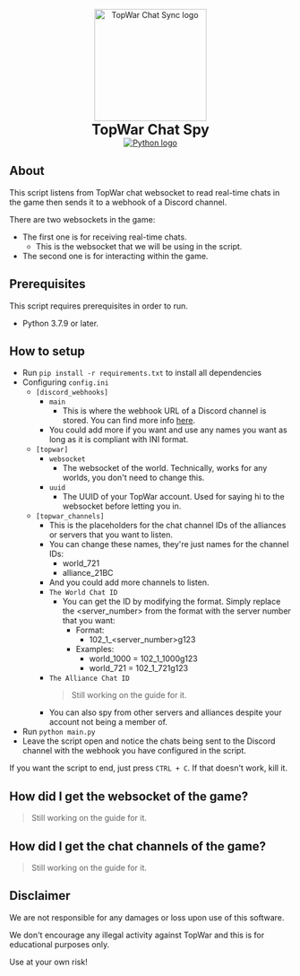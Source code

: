 <p align="center">
    <img src="https://github.com/KeirLoire/topwar-discord-chat/blob/main/img/logo.png?raw=true" width="200" alt="TopWar Chat Sync logo"/><br>
    <b style="font-size:25px">TopWar Chat Spy</b><br>
    <a href="https://www.python.org/downloads/release/python-379/"><img src="https://img.shields.io/badge/python-3.7-00a0dc?label=python&style=flat&logo=python" alt="Python logo"/></a>
</p>

## About

This script listens from TopWar chat websocket to read real-time chats in the game then sends it to a webhook of a Discord channel.

There are two websockets in the game:
- The first one is for receiving real-time chats.
  - This is the websocket that we will be using in the script.
- The second one is for interacting within the game.

## Prerequisites
This script requires prerequisites in order to run.

- Python 3.7.9 or later.

## How to setup
- Run `pip install -r requirements.txt` to install all dependencies
- Configuring `config.ini`
  - `[discord_webhooks]`
    - `main`
      - This is where the webhook URL of a Discord channel is stored. You can find more info [here](https://support.discord.com/hc/en-us/articles/228383668-Intro-to-Webhooks).
    - You could add more if you want and use any names you want as long as it is compliant with INI format.
  - `[topwar]`
    - `websocket`
      - The websocket of the world. Technically, works for any worlds, you don't need to change this.
    - `uuid`
      - The UUID of your TopWar account. Used for saying hi to the websocket before letting you in.
  - `[topwar_channels]`
    - This is the placeholders for the chat channel IDs of the alliances or servers that you want to listen.
    - You can change these names, they're just names for the channel IDs:
      - world_721  
      - alliance_21BC  
    - And you could add more channels to listen.
    - `The World Chat ID`
      - You can get the ID by modifying the format. Simply replace the <server_number> from the format with the server number that you want:
        - Format: 
          - 102_1_<server_number>g123
        - Examples:
          - world_1000 = 102_1_1000g123
          - world_721 = 102_1_721g123
    - `The Alliance Chat ID`
      > Still working on the guide for it.
    - You can also spy from other servers and alliances despite your account not being a member of.
- Run `python main.py`
- Leave the script open and notice the chats being sent to the Discord channel with the webhook you have configured in the script.

If you want the script to end, just press `CTRL + C`. If that doesn't work, kill it.

## How did I get the websocket of the game?

> Still working on the guide for it.

## How did I get the chat channels of the game?

> Still working on the guide for it.

## Disclaimer

We are not responsible for any damages or loss upon use of this software.

We don't encourage any illegal activity against TopWar and this is for educational purposes only.

Use at your own risk!